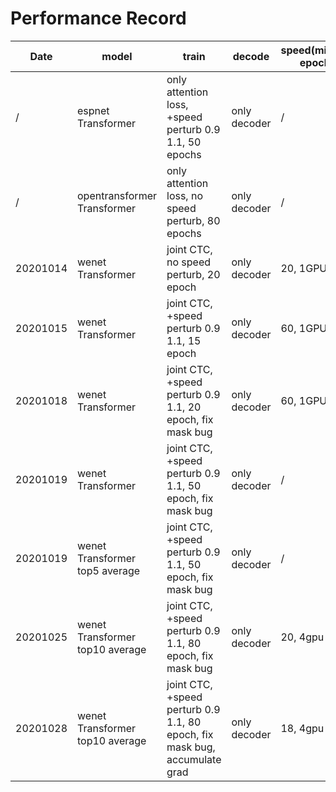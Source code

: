 # Performance Record

| Date     | model                           | train                                                                      | decode       | speed(min/per epoch) | CER   | Add by |
|----------|---------------------------------|----------------------------------------------------------------------------|--------------|----------------------|-------|--------|
| /        | espnet Transformer              | only attention loss, +speed perturb 0.9 1.1, 50 epochs                     | only decoder | /                    | 7.7   | DI WU  |
| /        | opentransformer Transformer     | only attention loss, no speed perturb, 80 epochs                           | only decoder | /                    | 6.7   | Binbin |
| 20201014 | wenet Transformer               | joint CTC, no speed perturb, 20 epoch                                      | only decoder | 20, 1GPU             | 11.71 | Binbin |
| 20201015 | wenet Transformer               | joint CTC, +speed perturb 0.9 1.1, 15 epoch                                | only decoder | 60, 1GPU             | 10.07 | Binbin |
| 20201018 | wenet Transformer               | joint CTC, +speed perturb 0.9 1.1, 20 epoch, fix mask bug                  | only decoder | 60, 1GPU             | 8.13  | Binbin |
| 20201019 | wenet Transformer               | joint CTC, +speed perturb 0.9 1.1, 50 epoch, fix mask bug                  | only decoder | /                    | 6.58  | DI WU  |
| 20201019 | wenet Transformer top5 average  | joint CTC, +speed perturb 0.9 1.1, 50 epoch, fix mask bug                  | only decoder | /                    | 6.32  | DI WU  |
| 20201025 | wenet Transformer top10 average | joint CTC, +speed perturb 0.9 1.1, 80 epoch, fix mask bug                  | only decoder | 20, 4gpu             | 5.93  | DI WU  |
| 20201028 | wenet Transformer top10 average | joint CTC, +speed perturb 0.9 1.1, 80 epoch, fix mask bug, accumulate grad | only decoder | 18, 4gpu             | 5.64  | DI WU  |
